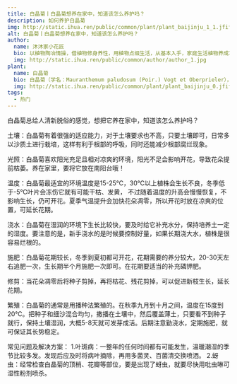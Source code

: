```yaml
---
title: 白晶菊丨白晶菊想养在家中，知道该怎么养护吗？
description: 如何养护白晶菊
img: http://static.ihua.ren/public/common/plant/plant_baijinju_1_1.jfif
alt: 白晶菊丨白晶菊想养在家中，知道该怎么养护吗？
author: 
  name: 沐沐家小花匠
  bio: 以植物陶冶情操，借植物修身养性，用植物点缀生活，从基本入手，家庭生活植物养成攻略。
  img: http://static.ihua.ren/public/common/author/author_1.jpg
plant: 
  name: 白晶菊
  bio: 白晶菊（学名：Mauranthemum paludosum (Poir.) Vogt et Oberprieler），菊科白晶菊属植物，为一、二年生草本花卉。
  img: http://static.ihua.ren/public/common/plant/plant_baijinju_0.jfif
tags: 
  - 热门
---
```

<!-- ## 白晶菊丨白晶菊想养在家中，知道该怎么养护吗？ -->

白晶菊总给人清新脱俗的感觉，想把它养在家中，知道该怎么养护吗？

土壤：白晶菊有着很强的适应能力，对于土壤要求也不高，只要土壤即可，日常多以沙质土进行栽培，这样有利于根部的呼吸，同时还能减少根部腐烂现象。

光照：白晶菊喜欢阳光充足且相对凉爽的环境，阳光不足会影响开花，导致花朵提前枯萎。养在家里，要将它放在南阳台哦！

温度：白晶菊最适宜的环境温度是15-25℃，30℃以上植株会生长不良，冬季低于-5℃叶片会冻伤它就有可能干枯、发黄， 不过随着温度的升高会慢慢恢复，不影响生长，仍可开花。夏季气温提升会加快花朵凋零，所以开花时放在凉爽的位置，可延长花期。

浇水：白晶菊在湿润的环境下生长比较快，要及时给它补充水分，保持培养土一定的湿度。要注意的是，新手浇水的是时候要控制好量，如果长期浇大水，植株是很容易烂根的。

施肥：白晶菊花期较长，冬季到夏初都可开花，花期需要的养分较大，20-30天左右追肥一次，生长期半个月施肥一次即可。在花期要适当的补充磷钾肥。

修剪：当花朵凋零后将种子剪掉，再将枯花、残花剪掉，可以促进新枝生长，延长花期。

繁殖：白晶菊的通常是用播种法繁殖的。在秋季九月到十月之间，温度在15度到20℃。把种子和细沙混合均匀，撒播在土壤中，然后覆盖薄土，只要看不到种子就行，保持土壤湿润，大概5-8天就可发芽成活。后期注意勤浇水，定期施肥，就可保证其长势稳定。

常见问题及解决方案：
1.叶斑病：一整年的任何时间都有可能发生，温暖潮湿的季节比较多发。发现后应及时将病叶摘除，再用多菌灵、百菌清交换喷洒。
2.蚜虫：经常检查白晶菊的顶梢、花瓣等部位，要是出现了蚜虫，就要尽快用吡虫啉可湿性粉剂喷杀。
